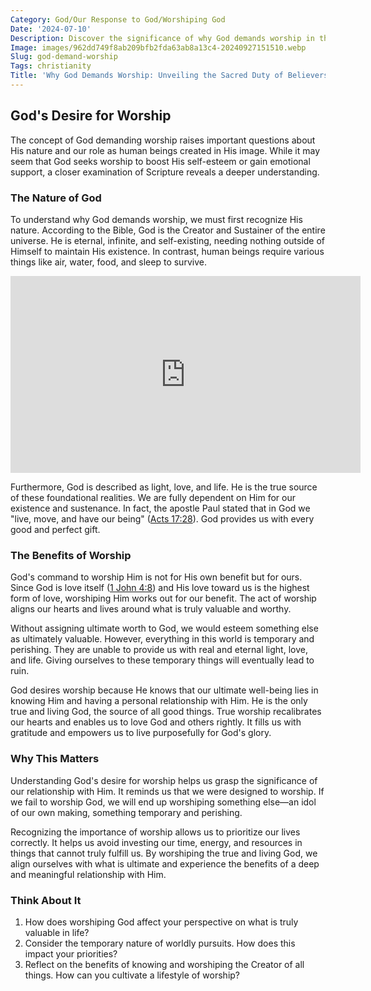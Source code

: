 ```yaml
---
Category: God/Our Response to God/Worshiping God
Date: '2024-07-10'
Description: Discover the significance of why God demands worship in this insightful article exploring the reasons behind this divine expectation. Uncover the essence of worship and its importance in spiritual practice.
Image: images/962dd749f8ab209bfb2fda63ab8a13c4-20240927151510.webp
Slug: god-demand-worship
Tags: christianity
Title: 'Why God Demands Worship: Unveiling the Sacred Duty of Believers'
---
```


## God's Desire for Worship

The concept of God demanding worship raises important questions about His nature and our role as human beings created in His image. While it may seem that God seeks worship to boost His self-esteem or gain emotional support, a closer examination of Scripture reveals a deeper understanding.

### The Nature of God

To understand why God demands worship, we must first recognize His nature. According to the Bible, God is the Creator and Sustainer of the entire universe. He is eternal, infinite, and self-existing, needing nothing outside of Himself to maintain His existence. In contrast, human beings require various things like air, water, food, and sleep to survive.


<iframe width="560" height="315" src="https://www.youtube.com/embed/4OjoMBa5qG4" frameborder="0" allow="autoplay; encrypted-media" allowfullscreen></iframe>


Furthermore, God is described as light, love, and life. He is the true source of these foundational realities. We are fully dependent on Him for our existence and sustenance. In fact, the apostle Paul stated that in God we "live, move, and have our being" ([Acts 17:28](https://www.bibleref.com/Acts/17/Acts-17-28.html)). God provides us with every good and perfect gift.

### The Benefits of Worship

God's command to worship Him is not for His own benefit but for ours. Since God is love itself ([1 John 4:8](https://www.bibleref.com/1-John/4/1-John-4-8.html)) and His love toward us is the highest form of love, worshiping Him works out for our benefit. The act of worship aligns our hearts and lives around what is truly valuable and worthy.

Without assigning ultimate worth to God, we would esteem something else as ultimately valuable. However, everything in this world is temporary and perishing. They are unable to provide us with real and eternal light, love, and life. Giving ourselves to these temporary things will eventually lead to ruin.

God desires worship because He knows that our ultimate well-being lies in knowing Him and having a personal relationship with Him. He is the only true and living God, the source of all good things. True worship recalibrates our hearts and enables us to love God and others rightly. It fills us with gratitude and empowers us to live purposefully for God's glory.

### Why This Matters

Understanding God's desire for worship helps us grasp the significance of our relationship with Him. It reminds us that we were designed to worship. If we fail to worship God, we will end up worshiping something else—an idol of our own making, something temporary and perishing.

Recognizing the importance of worship allows us to prioritize our lives correctly. It helps us avoid investing our time, energy, and resources in things that cannot truly fulfill us. By worshiping the true and living God, we align ourselves with what is ultimate and experience the benefits of a deep and meaningful relationship with Him.

### Think About It

1. How does worshiping God affect your perspective on what is truly valuable in life?
2. Consider the temporary nature of worldly pursuits. How does this impact your priorities?
3. Reflect on the benefits of knowing and worshiping the Creator of all things. How can you cultivate a lifestyle of worship?